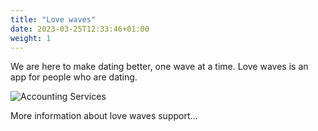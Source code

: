 ```yaml
---
title: "Love waves"
date: 2023-03-25T12:33:46+01:00
weight: 1
---
```


We are here to make dating better, one wave at a time. Love waves is an app for people who are dating.

![Accounting Services](/images/austin-distel-nGc5RT2HmF0-unsplash.jpg)

More information about love waves support...